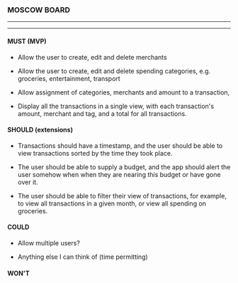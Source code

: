 ### MOSCOW BOARD
***
***


#### MUST (MVP)

* Allow the user to create, edit and delete merchants

* Allow the user to create, edit and delete spending categories, e.g. groceries, entertainment, transport

* Allow assignment of categories, merchants and amount to a transaction,

* Display all the transactions in a single view, with each transaction's amount, merchant and tag, and a total for all transactions.


#### SHOULD (extensions)

* Transactions should have a timestamp, and the user should be able to view transactions sorted by the time they took place.

* The user should be able to supply a budget, and the app should alert the user somehow when when they are nearing this budget or have gone over it.

* The user should be able to filter their view of transactions, for example, to view all transactions in a given month, or view all spending on groceries.

#### COULD

* Allow multiple users?

* Anything else I can think of (time permitting)


#### WON'T
